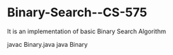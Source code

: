 # Binary-Search--CS-575
It is an implementation of basic Binary Search Algorithm


javac Binary.java
java Binary
